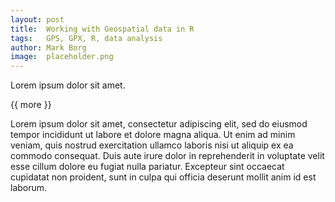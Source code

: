 ```yaml
---
layout: post
title:  Working with Geospatial data in R
tags:   GPS, GPX, R, data analysis
author: Mark Borg
image:  placeholder.png
---
```


Lorem ipsum dolor sit amet.

{{ more }}

Lorem ipsum dolor sit amet, consectetur adipiscing elit, sed do eiusmod tempor incididunt ut labore et dolore magna aliqua. Ut enim ad minim veniam, quis nostrud exercitation ullamco laboris nisi ut aliquip ex ea commodo consequat. Duis aute irure dolor in reprehenderit in voluptate velit esse cillum dolore eu fugiat nulla pariatur. Excepteur sint occaecat cupidatat non proident, sunt in culpa qui officia deserunt mollit anim id est laborum.


